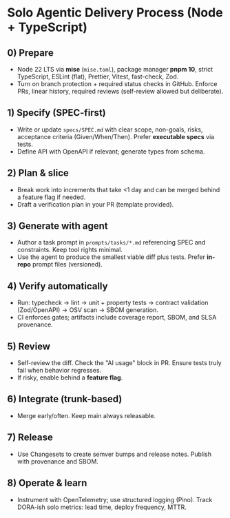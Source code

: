 # Solo Agentic Delivery Process (Node + TypeScript)

## 0) Prepare

- Node 22 LTS via **mise** (`mise.toml`), package manager **pnpm 10**, strict TypeScript, ESLint (flat), Prettier, Vitest, fast-check, Zod.
- Turn on branch protection + required status checks in GitHub. Enforce PRs, linear history, required reviews (self-review allowed but deliberate).

## 1) Specify (SPEC-first)

- Write or update `specs/SPEC.md` with clear scope, non-goals, risks, acceptance criteria (Given/When/Then). Prefer **executable specs** via tests.
- Define API with OpenAPI if relevant; generate types from schema.

## 2) Plan & slice

- Break work into increments that take <1 day and can be merged behind a feature flag if needed.
- Draft a verification plan in your PR (template provided).

## 3) Generate with agent

- Author a task prompt in `prompts/tasks/*.md` referencing SPEC and constraints. Keep tool rights minimal.
- Use the agent to produce the smallest viable diff plus tests. Prefer **in-repo** prompt files (versioned).

## 4) Verify automatically

- Run: typecheck → lint → unit + property tests → contract validation (Zod/OpenAPI) → OSV scan → SBOM generation.
- CI enforces gates; artifacts include coverage report, SBOM, and SLSA provenance.

## 5) Review

- Self-review the diff. Check the "AI usage" block in PR. Ensure tests truly fail when behavior regresses.
- If risky, enable behind a **feature flag**.

## 6) Integrate (trunk-based)

- Merge early/often. Keep main always releasable.

## 7) Release

- Use Changesets to create semver bumps and release notes. Publish with provenance and SBOM.

## 8) Operate & learn

- Instrument with OpenTelemetry; use structured logging (Pino). Track DORA-ish solo metrics: lead time, deploy frequency, MTTR.
